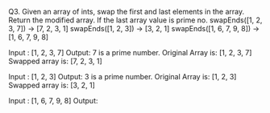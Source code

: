 Q3. Given an array of ints, swap the first and last elements in the array. Return the modified array. If the last array value is prime no.
swapEnds([1, 2, 3, 7]) → [7, 2, 3, 1]
swapEnds([1, 2, 3]) → [3, 2, 1]
swapEnds([1, 6, 7, 9, 8]) → [1, 6, 7, 9, 8] 

Input : [1, 2, 3, 7]
Output: 7 is a prime number.
Original Array is: [1, 2, 3, 7]
Swapped array is: [7, 2, 3, 1]

Input : [1, 2, 3]
Output: 3 is a prime number.
Original Array is: [1, 2, 3]
Swapped array is: [3, 2, 1]


Input : [1, 6, 7, 9, 8]
Output: 

